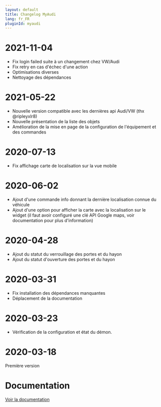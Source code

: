 ```yaml
---
layout: default
title: Changelog MyAudi
lang: fr_FR
pluginId: myaudi
---
```


# 2021-11-04

- Fix login failed suite à un changement chez VW/Audi
- Fix retry en cas d'échec d'une action
- Optimisations diverses
- Nettoyage des dépendances

# 2021-05-22

- Nouvelle version compatible avec les dernières api Audi/VW (thx @ripleyxlr8)
- Nouvelle présentation de la liste des objets
- Amélioration de la mise en page de la configuration de l'équipement et des commandes

# 2020-07-13

- Fix affichage carte de localisation sur la vue mobile

# 2020-06-02

- Ajout d'une commande info donnant la dernière localisation connue du véhicule
- Ajout d'une option pour afficher la carte avec la localisation sur le widget (il faut avoir configuré une clé API Google maps, voir documentation pour plus d'information)

# 2020-04-28

- Ajout du statut du verrouillage des portes et du hayon
- Ajout du statut d'ouverture des portes et du hayon

# 2020-03-31

- Fix installation des dépendances manquantes
- Déplacement de la documentation

# 2020-03-23

- Vérification de la configuration et état du démon.

# 2020-03-18

Première version

# Documentation

[Voir la documentation]({{site.baseurl}}/{{page.pluginId}}/{{page.lang}})
